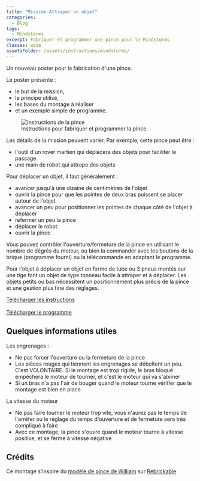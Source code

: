 ```yaml
---
title: "Mission Attraper un objet"
categories:
  - Blog
tags:
  - Mindstorms
excerpt: Fabriquer et programmer une pince pour le Mindstorms
classes: wide
assetsFolder: /assets/instructions/mindstorms/
---
```


Un nouveau poster pour la fabrication d'une pince.

Le poster présente :
- le but de la mission,
- le principe utilisé,
- les bases du montage à réaliser
- et un exemple simple de programme.

<figure>
  <img src="{{site.baseurl}}{{page.assetsFolder}}mission-pince.png" alt="instructions de la pince">
  <figcaption>Instructions pour fabriquer et programmer la pince.</figcaption>
</figure>
<!-- 1024 × 768 -->


Les détails de la mission peuvent varier.
Par exemple, cette pince peut être :
- l'outil d'un rover martien qui déplacera des objets pour faciliter le passage.
- une main de robot qui attrape des objets


Pour déplacer un objet, il faut généralement :
- avancer jusqu'à une dizaine de centimètres de l'objet
- ouvrir la pince pour que les pointes de deux bras puissent se placer autour de l'objet
- avancer un peu pour positionner les pointes de chaque côté de l'objet à déplacer
- refermer un peu la pince
- déplacer le robot
- ouvrir la pince

Vous pouvez contrôler l'ouverture/fermeture de la pince en utilisant le nombre de dégrés du moteur, ou bien la commander avec les boutons de la brique (programme fourni) ou la télécommande en adaptant le programme.

Pour l'objet à déplacer un objet en forme de tube ou 3 pneus montés sur une tige font un objet de type tonneau facile à attraper et à déplacer. Les objets petits ou bas nécessitent un positionnement plus précis de la pince et une gestion plus fine des réglages.


<a href="{{site.baseurl}}{{page.assetsFolder}}mission-pince.pdf" target="_blank" class=".btn .btn--success .btn--large">Télécharger les instructions</a>
<br>
</br>
<a href="{{site.baseurl}}{{page.assetsFolder}}mission-pince.ev3" target="_blank" class=".btn .btn--success .btn--large">Télécharger le programme</a>


## Quelques informations utiles

Les engrenages :
- Ne pas forcer l'ouverture ou la fermeture de la pince
- Les pièces rouges qui tiennent les engrenages se déboîtent un peu. C'est VOLONTAIRE. Si le montage est trop rigide, le bras bloqué empêchera le moteur de tourner, et c'est le moteur qui va s'abimer
- Si un bras n'a pas l'air de bouger quand le moteur tourne vérifier que le montage est bien en place

La vitesse du moteur
- Ne pas faire tourner le moteur trop vite, vous n'aurez pas le temps de l'arrêter ou le réglage du temps d'ouverture et de fermeture sera très compliqué à faire
- Avec ce montage, la pince s'ouvre quand le moteur tourne à vitesse positive, et se ferme à vitesse négative



## Crédits

Ce montage s'inspire du [modèle de pince de William](https://rebrickable.com/mocs/MOC-3533/DLuders/most-simple-ev3-robot-claw-by-william/#comments) sur [Rebrickable](https://rebrickable.com)



